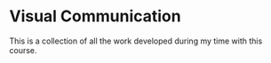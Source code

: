 # Visual Communication

This is a collection of all the work developed during my time with this course.
